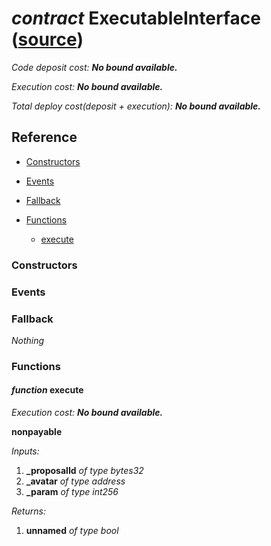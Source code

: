 # *contract* ExecutableInterface ([source](https://github.com/daostack/daostack/tree/master/./contracts/universalSchemes/ExecutableInterface.sol))
*Code deposit cost: **No bound available.***

*Execution cost: **No bound available.***

*Total deploy cost(deposit + execution): **No bound available.***

> 

## Reference
- [Constructors](#constructors)

- [Events](#events)

- [Fallback](#fallback)
- [Functions](#functions)
    - [execute](#function-execute)
### Constructors

### Events

### Fallback
*Nothing*
### Functions
#### *function* execute

*Execution cost: **No bound available.***

**nonpayable**

*Inputs:*
1. **_proposalId** *of type bytes32*
2. **_avatar** *of type address*
3. **_param** *of type int256*

*Returns:*
1. **unnamed** *of type bool*


